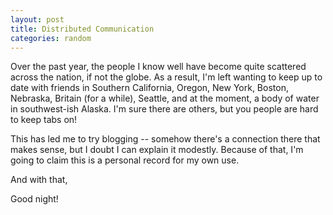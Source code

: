 ```yaml
--- 
layout: post
title: Distributed Communication
categories: random
---
```

Over the past year, the people I know well have become quite scattered across the nation, if not the globe. As a result, I'm left wanting to keep up to date with friends in Southern California, Oregon, New York, Boston, Nebraska, Britain (for a while), Seattle, and at the moment, a body of water in southwest-ish Alaska. I'm sure there are others, but you people are hard to keep tabs on!

This has led me to try blogging -- somehow there's a connection there that makes sense, but I doubt I can explain it modestly. Because of that, I'm going to claim this is a personal record for my own use.

And with that,

Good night!
